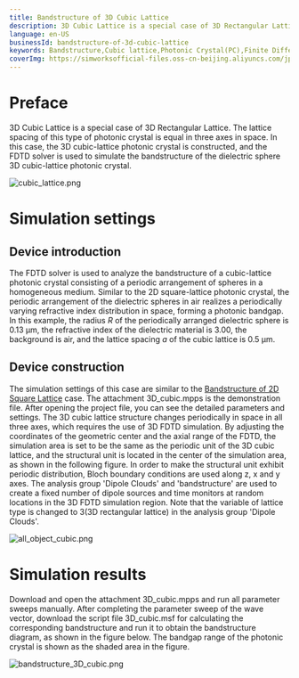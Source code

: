 ```yaml
---
title: Bandstructure of 3D Cubic Lattice
description: 3D Cubic Lattice is a special case of 3D Rectangular Lattice. The lattice spacing of this type of photonic crystal is equal in three axes in space.
language: en-US
businessId: bandstructure-of-3d-cubic-lattice
keywords: Bandstructure,Cubic lattice,Photonic Crystal(PC),Finite Difference Time Domain(FDTD)
coverImg: https://simworksofficial-files.oss-cn-beijing.aliyuncs.com/jpg/3D_cubic-online_20240108155920A004.jpg
---
```


# Preface

3D Cubic Lattice is a special case of 3D Rectangular Lattice. The lattice spacing of this type of photonic crystal is equal in three axes in space. In this case, the 3D cubic-lattice photonic crystal is constructed, and the FDTD solver is used to simulate the bandstructure of the dielectric sphere 3D cubic-lattice photonic crystal.

![cubic_lattice.png](https://simworksofficial-files.oss-cn-beijing.aliyuncs.com/mdfile/resources/img/cubic_lattice.png)

# Simulation settings

## Device introduction

The FDTD solver is used to analyze the bandstructure of a cubic-lattice photonic crystal consisting of a periodic arrangement of spheres in a homogeneous medium. Similar to the 2D square-lattice photonic crystal, the periodic arrangement of the dielectric spheres in air realizes a periodically varying refractive index distribution in space, forming a photonic bandgap. In this example, the radius $R$ of the periodically arranged dielectric sphere is 0.13 μm, the refractive index of the dielectric material is 3.00, the background is air, and the lattice spacing $a$ of the cubic lattice is 0.5 μm.

## Device construction

The simulation settings of this case are similar to the [Bandstructure of 2D Square Lattice](/localhost/case-detail/bandstructure-of-2d-square-lattice) case. The attachment 3D_cubic.mpps is the demonstration file. After opening the project file, you can see the detailed parameters and settings. The 3D cubic lattice structure changes periodically in space in all three axes, which requires the use of 3D FDTD simulation. By adjusting the coordinates of the geometric center and the axial range of the FDTD, the simulation area is set to be the same as the periodic unit of the 3D cubic lattice, and the structural unit is located in the center of the simulation area, as shown in the following figure. In order to make the structural unit exhibit periodic distribution, Bloch boundary conditions are used along z, x and y axes. The analysis group 'Dipole Clouds' and 'bandstructure' are used to create a fixed number of dipole sources and time monitors at random locations in the 3D FDTD simulation region. Note that the variable of lattice type is changed to 3(3D rectangular lattice) in the analysis group 'Dipole Clouds'.

![all_object_cubic.png](https://simworksofficial-files.oss-cn-beijing.aliyuncs.com/mdfile/resources/img/all_object_cubic.png)

# Simulation results

Download and open the attachment 3D_cubic.mpps and run all parameter sweeps manually. After completing the parameter sweep of the wave vector, download the script file 3D_cubic.msf for calculating the corresponding bandstructure and run it to obtain the bandstructure diagram, as shown in the figure below. The bandgap range of the photonic crystal is shown as the shaded area in the figure.

![bandstructure_3D_cubic.png](https://simworksofficial-files.oss-cn-beijing.aliyuncs.com/mdfile/resources/img/bandstructure_3D_cubic.png)
